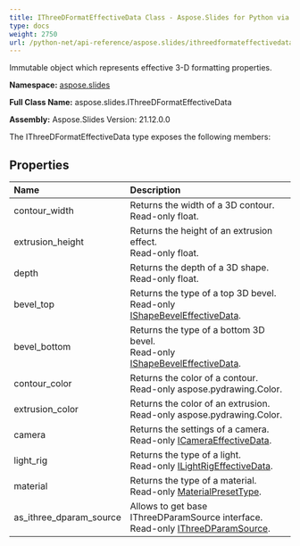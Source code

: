 ```yaml
---
title: IThreeDFormatEffectiveData Class - Aspose.Slides for Python via .NET - API Reference
type: docs
weight: 2750
url: /python-net/api-reference/aspose.slides/ithreedformateffectivedata/
---
```


Immutable object which represents effective 3-D formatting properties.

**Namespace:** [aspose.slides](/python-net/api-reference/aspose.slides/)

**Full Class Name:** aspose.slides.IThreeDFormatEffectiveData

**Assembly:**  Aspose.Slides Version: 21.12.0.0

The IThreeDFormatEffectiveData type exposes the following members:
## **Properties**
|**Name**|**Description**|
| :- | :- |
|contour_width|Returns the width of a 3D contour.<br/>            Read-only float.|
|extrusion_height|Returns the height of an extrusion effect.<br/>            Read-only float.|
|depth|Returns the depth of a 3D shape.<br/>            Read-only float.|
|bevel_top|Returns the type of a top 3D bevel.<br/>            Read-only [IShapeBevelEffectiveData](/python-net/api-reference/aspose.slides/ishapebeveleffectivedata/).|
|bevel_bottom|Returns the type of a bottom 3D bevel.<br/>            Read-only [IShapeBevelEffectiveData](/python-net/api-reference/aspose.slides/ishapebeveleffectivedata/).|
|contour_color|Returns the color of a contour.<br/>            Read-only aspose.pydrawing.Color.|
|extrusion_color|Returns the color of an extrusion.<br/>            Read-only aspose.pydrawing.Color.|
|camera|Returns the settings of a camera.<br/>            Read-only [ICameraEffectiveData](/python-net/api-reference/aspose.slides/icameraeffectivedata/).|
|light_rig|Returns the type of a light.<br/>            Read-only [ILightRigEffectiveData](/python-net/api-reference/aspose.slides/ilightrigeffectivedata/).|
|material|Returns the type of a material.<br/>            Read-only [MaterialPresetType](/python-net/api-reference/aspose.slides/materialpresettype/).|
|as_ithree_dparam_source|Allows to get base IThreeDParamSource interface.<br/>            Read-only [IThreeDParamSource](/python-net/api-reference/aspose.slides/ithreedparamsource/).|
